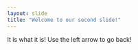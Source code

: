 ```yaml
---
layout: slide
title: "Welcome to our second slide!"
---
```

It is what it is!
Use the left arrow to go back!
